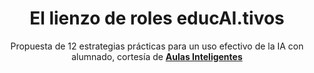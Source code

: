 ---
title: El lienzo de roles educAI.tivos
subtitle: Propuesta de 12 estrategias prácticas para un uso efectivo de la IA con alumnado, cortesía de [**Aulas Inteligentes**](https://twitter.com/AulasInteligent)
summary: "Propuesta de 12 estrategias prácticas para un uso efectivo de la IA con alumnado, cortesía de [**Aulas Inteligentes**](https://twitter.com/AulasInteligent)."
tags:
- IA
categories:
weight: 40

image:
  preview_only: true

_build:  
  render: never

# Optional external URL for project (replaces project detail page).
external_link: "https://drive.google.com/file/d/10-P5vHzDdOFoBkaySUcatZZJzNTNio8N/view?usp=sharing"

links:
- icon_pack: fas
  icon:
  name: 📜 Infografía
  url: https://drive.google.com/file/d/10-P5vHzDdOFoBkaySUcatZZJzNTNio8N/view?usp=sharing
- icon_pack: fas
  icon:
  name: 🤖 Broch.IA (chatbot)
  url: https://huggingface.co/chat/assistant/66021129049b431eef0ccd16
---
